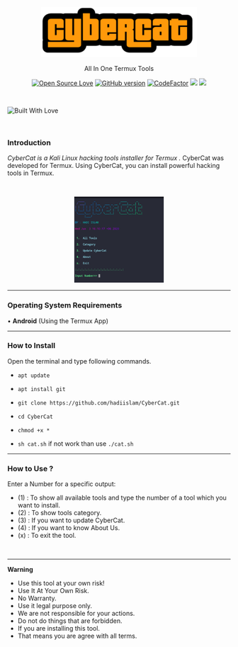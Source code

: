 <p align="center">
  <img width="70%" src="asset/logo.png">  
</p>

<p align="center">
      All In One Termux Tools
</p>

<p align="center">
  <a href="https://github.com/darksecdevelopers"><img title="Open Source Love" src="https://badges.frapsoft.com/os/v2/open-source.png?v=103" ></a>
  <a href="https://github.com/DarkSecDevelopers/HiddenEye/releases"><img title="GitHub version" src="https://d25lcipzij17d.cloudfront.net/badge.svg?id=gh&type=6&v=2.0.0&x2=0" ></a>  
  <a href="https://www.codefactor.io/repository/github/darksecdevelopers/hiddeneye"><img src="https://www.codefactor.io/repository/github/darksecdevelopers/hiddeneye/badge" alt="CodeFactor" /></a>
  <a href="https://www.codacy.com/manual/DarkSecDevelopers/HiddenEye?utm_source=github.com&amp;utm_medium=referral&amp;utm_content=DarkSecDevelopers/HiddenEye&amp;utm_campaign=Badge_Grade"><img src="https://api.codacy.com/project/badge/Grade/af9fadca3cfc4de19232d0840988e121"/></a>
  <a href="https://app.fossa.com/projects/git%2Bgithub.com%2FDarkSecDevelopers%2FHiddenEye?ref=badge_shield" alt="FOSSA Status"><img src="https://app.fossa.com/api/projects/git%2Bgithub.com%2FDarkSecDevelopers%2FHiddenEye.svg?type=shield"/></a>
</p>
<br>

<p align="centre">
  <a><img title="Built With Love" src="https://forthebadge.com/images/badges/built-with-love.svg" ></a>
 </p>
<br>

### Introduction

*CyberCat is a Kali Linux hacking tools installer for Termux .*
CyberCat was developed for Termux. Using CyberCat, you can install powerful hacking tools in Termux.

<br>
<p align="center">
<img width="40%" src="asset/cat.png"/>
</p>

------------------------------------------------------------------------

### Operating System Requirements

• **Android** (Using the Termux App) <br>

------------------------------------------------------------------------

### How to Install

Open the terminal and type following commands.

* `apt update`

* `apt install git`

* `git clone https://github.com/hadiislam/CyberCat.git`

* `cd CyberCat`

* `chmod +x *`

* `sh cat.sh` if not work than use `./cat.sh`

------------------------------------------------------------------------

### How to Use ?

Enter a Number for a specific output:
- (1) : To show all available tools and type the number of a tool which you want to install.
- (2) : To show tools category.
- (3) : If you want to update CyberCat.
- (4) : If you want to know About Us.
- (x) : To exit the tool.

<br/>


------------------------------------------------------------------------

**Warning**

- Use this tool at your own risk!
- Use It At Your Own Risk.
- No Warranty.
- Use it legal purpose only.
- We are not responsible for your actions.
- Do not do things that are forbidden.
- If you are installing this tool.
- That means you are agree with all terms.
